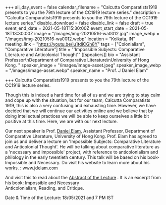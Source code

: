+++
all_day_event = false
calendar_filename = "Calcutta Comparatists1919 presents to you the 79th lecture of the CC1919 lecture series."
description = "Calcutta Comparatists1919 presents to you the 79th lecture of the CC1919 lecture series."
disable_download = false
disable_link = false
draft = true
event_end_date = 2021-05-18T15:30:00Z
event_start_date = 2021-05-18T13:30:00Z
image = "/images/img-20210516-wa0012.jpg"
image_webp = "/images/img-20210516-wa0012.webp"
location = "Kolkata, IN"
meeting_link = "https://youtu.be/lu1tdiCGh8Y"
tags = ["Colonialism", "Comparative Literature"]
title = "'Impossible Subjects: Comparative Literature and Anticolonial Thought'"
[[speakers]]
bio = "Assistant Professor\nDepartment of Comparative Literature\nUniversity of Hong Kong. "
speaker_image = "/images/image-asset.jpeg"
speaker_image_webp = "/images/image-asset.webp"
speaker_name = "Prof. J Daniel Elam"

+++
Calcutta Comparatists1919 presents to you the 79th lecture of the CC1919 lecture series.

Though this is indeed a hard time for all of us and we are trying to stay calm and cope up with the situation, but for our team, Calcutta Comparatists 1919, this is also a very confusing and exhausting time. However, we have decided that we will continue our activities online and we believe that by doing intellectual practices we will be able to keep ourselves a little bit positive at this time. Here, we are with our next lecture.

Our next speaker is Prof. [Daniel Elam](https://www.facebook.com/jdelam?__cft__%5B0%5D=AZVjMilFw4SWxI7AHe-gH5HBhKMl-nmsv6Gl87bL4RhsL_Nu3c5exa9fECZT8B3p57Jril51Fx8DAmDT9seHo7oIaMlN3pW_OE4OQT244ofWKw&__tn__=-%5DK-R), Assistant Professor, Department of Comparative Literature, University of Hong Kong. Prof. Elam has agreed to join us and deliver a lecture on 'Impossible Subjects: Comparative Literature and Anticolonial Thought'. He will be talking about comparative literature as a 'necessary and impossible' project, with reference to anticolonialism and philology in the early twentieth century. This talk will be based on his book- Impossible and Necessary. Do visit his website to learn more about his works. : www.jdelam.com

And visit this to read about the [Abstract of the Lecture](/images/Elam-Intro.pdf "Abstract") . It is  an excerpt from his book:  Impossible and Necessary  
Anticolonialism, Reading, and Critique.

Date & Time of the Lecture: 18/05/2021 and 7 PM IST
